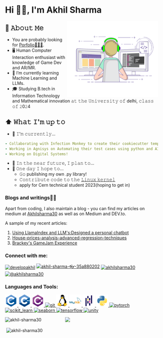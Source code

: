 <h1 align="left">Hi 👋🏻, I'm Akhil Sharma</h1>
<img src="./profile.gif" height="250px" width="300px", align=right>

## :book: 𝙰𝚋𝚘𝚞𝚝 𝙼𝚎
- You are probably looking for [Porfolio👨🏻‍💻](https://akhil-sharma30.github.io).
- 🖥 Human Computer Interaction enthusiast with knowledge of Game Dev and AR/MR.
- 🌱 I’m currently learning Machine Learning and LLMs.
- 🎓 Studying B.tech in Information Technology and Mathematical innovation 𝚊𝚝 𝚝𝚑𝚎 𝚄𝚗𝚒𝚟𝚎𝚛𝚜𝚒𝚝𝚢 𝚘𝚏 delhi, 𝚌𝚕𝚊𝚜𝚜 𝚘𝚏 𝟸0𝟸4

## ⬆ 𝚆𝚑𝚊𝚝 𝙸'𝚖 𝚞𝚙 𝚝𝚘
- 🔨 𝙸'𝚖 𝚌𝚞𝚛𝚛𝚎𝚗𝚝𝚕𝚢...
```yaml
- Collaborating with Infection Monkey to create their cookiecutter template for Infection Monkey-related projects.
- Working in Agnisys on Automating their test cases using python and AI reinforcement technique!
- Working on Digital Systems!
```

- 🎯 𝙸𝚗 𝚝𝚑𝚎 𝚗𝚎𝚊𝚛 𝚏𝚞𝚝𝚞𝚛𝚎, 𝙸 𝚙𝚕𝚊𝚗 𝚝𝚘...
- 🤞 𝙾𝚗𝚎 𝚍𝚊𝚢 𝙸 𝚑𝚘𝚙𝚎 𝚝𝚘...
	- 𝙶𝚘 publishing my own .py library!
	- 𝙲𝚘𝚗𝚝𝚛𝚒𝚋𝚞𝚝𝚎 𝚌𝚘𝚍𝚎 𝚝𝚘 𝚝𝚑𝚎 [𝙻𝚒𝚗𝚞𝚡 𝚔𝚎𝚛𝚗𝚎𝚕](https://github.com/torvalds/linux)
	- apply for Cern technical student 2023(hoping to get in)
### Blogs and writings✍🏻
Apart from coding, I also maintain a blog - you can find my articles on medium at [Akhilsharma30](https://medium.com/@Akhilsharma30) as well as on Medium and DEV.to.

A sample of my recent articles:

1. [Using LlamaIndex and LLM's:Designed a personal chatbot](https://medium.com/@Akhilsharma30/using-llamaindex-and-large-language-models-building-a-personal-chatbot-for-private-knowledge-base-28eb98607739)
2. [House-prices-analysis-advanced-regression-techniques](https://medium.com/@Akhilsharma30/house-prices-analysis-advanced-regression-techniques-bb444f471080)
3. [Brackey's GameJam Experience](https://medium.com/@Akhilsharma30/first-experience-of-a-game-jam-36f8d2c6b56e)


<h3 align="left">Connect with me:</h3>
<p align="left">
<a href="https://twitter.com/developakhil" target="blank"><img align="center" src="https://raw.githubusercontent.com/rahuldkjain/github-profile-readme-generator/master/src/images/icons/Social/twitter.svg" alt="developakhil" height="30" width="40" /></a>
<a href="https://linkedin.com/in/akhil-sharma-👓-35a880202" target="blank"><img align="center" src="https://raw.githubusercontent.com/rahuldkjain/github-profile-readme-generator/master/src/images/icons/Social/linked-in-alt.svg" alt="akhil-sharma-👓-35a880202" height="30" width="40" /></a>
<a href="https://kaggle.com/akhilsharma30" target="blank"><img align="center" src="https://raw.githubusercontent.com/rahuldkjain/github-profile-readme-generator/master/src/images/icons/Social/kaggle.svg" alt="akhilsharma30" height="30" width="40" /></a>
<a href="https://medium.com/@akhilsharma30" target="blank"><img align="center" src="https://raw.githubusercontent.com/rahuldkjain/github-profile-readme-generator/master/src/images/icons/Social/medium.svg" alt="@akhilsharma30" height="30" width="40" /></a>
</p>

<h3 align="left">Languages and Tools:</h3>
<p align="left"> <a href="https://www.cprogramming.com/" target="_blank" rel="noreferrer"> <img src="https://raw.githubusercontent.com/devicons/devicon/master/icons/c/c-original.svg" alt="c" width="40" height="40"/> </a> <a href="https://www.w3schools.com/cpp/" target="_blank" rel="noreferrer"> <img src="https://raw.githubusercontent.com/devicons/devicon/master/icons/cplusplus/cplusplus-original.svg" alt="cplusplus" width="40" height="40"/> </a> <a href="https://www.w3schools.com/cs/" target="_blank" rel="noreferrer"> <img src="https://raw.githubusercontent.com/devicons/devicon/master/icons/csharp/csharp-original.svg" alt="csharp" width="40" height="40"/> </a> <a href="https://git-scm.com/" target="_blank" rel="noreferrer"> <img src="https://www.vectorlogo.zone/logos/git-scm/git-scm-icon.svg" alt="git" width="40" height="40"/> </a> <a href="https://www.linux.org/" target="_blank" rel="noreferrer"> <img src="https://raw.githubusercontent.com/devicons/devicon/master/icons/linux/linux-original.svg" alt="linux" width="40" height="40"/> </a> <a href="https://www.mysql.com/" target="_blank" rel="noreferrer"> <img src="https://raw.githubusercontent.com/devicons/devicon/master/icons/mysql/mysql-original-wordmark.svg" alt="mysql" width="40" height="40"/> </a> <a href="https://pandas.pydata.org/" target="_blank" rel="noreferrer"> <img src="https://raw.githubusercontent.com/devicons/devicon/2ae2a900d2f041da66e950e4d48052658d850630/icons/pandas/pandas-original.svg" alt="pandas" width="40" height="40"/> </a> <a href="https://www.python.org" target="_blank" rel="noreferrer"> <img src="https://raw.githubusercontent.com/devicons/devicon/master/icons/python/python-original.svg" alt="python" width="40" height="40"/> </a> <a href="https://pytorch.org/" target="_blank" rel="noreferrer"> <img src="https://www.vectorlogo.zone/logos/pytorch/pytorch-icon.svg" alt="pytorch" width="40" height="40"/> </a> <a href="https://scikit-learn.org/" target="_blank" rel="noreferrer"> <img src="https://upload.wikimedia.org/wikipedia/commons/0/05/Scikit_learn_logo_small.svg" alt="scikit_learn" width="40" height="40"/> </a> <a href="https://seaborn.pydata.org/" target="_blank" rel="noreferrer"> <img src="https://seaborn.pydata.org/_images/logo-mark-lightbg.svg" alt="seaborn" width="40" height="40"/> </a> <a href="https://www.tensorflow.org" target="_blank" rel="noreferrer"> <img src="https://www.vectorlogo.zone/logos/tensorflow/tensorflow-icon.svg" alt="tensorflow" width="40" height="40"/> </a> <a href="https://unity.com/" target="_blank" rel="noreferrer"> <img src="https://www.vectorlogo.zone/logos/unity3d/unity3d-icon.svg" alt="unity" width="40" height="40"/> </a> </p>

<p><img align="left" src="https://github-readme-stats.vercel.app/api/top-langs?username=akhil-sharma30&show_icons=true&locale=en&layout=compact" alt="akhil-sharma30" /></p>

&nbsp; &nbsp; &nbsp; &nbsp; &nbsp; &nbsp; &nbsp; &nbsp; &nbsp; &nbsp; <img src="https://github.com/sciencepal/sciencepal/blob/master/assets/saved.gif" width="195">
<p>&nbsp;<img align="center" src="https://github-readme-stats.vercel.app/api?username=akhil-sharma30&show_icons=true&locale=en" alt="akhil-sharma30" /></p>

